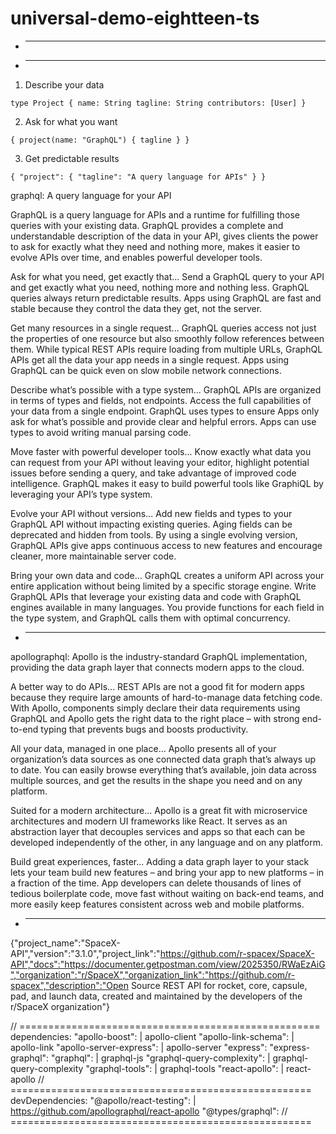 # universal-demo-eightteen-ts

* ----------------------------------------
* ----------------------------------------

1) Describe your data

`type Project {
	name: String
	tagline: String
	contributors: [User]
}`

2) Ask for what you want

`{
	project(name: "GraphQL") {
		tagline
	}
}`

3) Get predictable results

`{
	"project": {
		"tagline": "A query language for APIs"
	}
}`

graphql:
A query language for your API

GraphQL is a query language for APIs and a runtime for fulfilling those queries with your existing data.
GraphQL provides a complete and understandable description of the data in your API, gives clients the power to ask for exactly what they need and nothing more, makes it easier to evolve APIs over time, and enables powerful developer tools.

Ask for what you need, get exactly that...
Send a GraphQL query to your API and get exactly what you need, nothing more and nothing less.
GraphQL queries always return predictable results.
Apps using GraphQL are fast and stable because they control the data they get, not the server.

Get many resources in a single request...
GraphQL queries access not just the properties of one resource but also smoothly follow references between them.
While typical REST APIs require loading from multiple URLs, GraphQL APIs get all the data your app needs in a single request.
Apps using GraphQL can be quick even on slow mobile network connections.

Describe what’s possible with a type system...
GraphQL APIs are organized in terms of types and fields, not endpoints.
Access the full capabilities of your data from a single endpoint. GraphQL uses types to ensure Apps only ask for what’s possible and provide clear and helpful errors.
Apps can use types to avoid writing manual parsing code.

Move faster with powerful developer tools...
Know exactly what data you can request from your API without leaving your editor, highlight potential issues before sending a query, and take advantage of improved code intelligence.
GraphQL makes it easy to build powerful tools like GraphiQL by leveraging your API’s type system.

Evolve your API without versions...
Add new fields and types to your GraphQL API without impacting existing queries.
Aging fields can be deprecated and hidden from tools.
By using a single evolving version, GraphQL APIs give apps continuous access to new features and encourage cleaner, more maintainable server code.

Bring your own data and code...
GraphQL creates a uniform API across your entire application without being limited by a specific storage engine.
Write GraphQL APIs that leverage your existing data and code with GraphQL engines available in many languages.
You provide functions for each field in the type system, and GraphQL calls them with optimal concurrency.

* ----------------------------------------

apollographql:
Apollo is the industry-standard GraphQL implementation, providing the data graph layer that connects modern apps to the cloud.

A better way to do APIs...
REST APIs are not a good fit for modern apps because they require large amounts of hard-to-manage data fetching code.
With Apollo, components simply declare their data requirements using GraphQL and Apollo gets the right data to the right place – with strong end-to-end typing that prevents bugs and boosts productivity.

All your data, managed in one place...
Apollo presents all of your organization’s data sources as one connected data graph that’s always up to date.
You can easily browse everything that’s available, join data across multiple sources, and get the results in the shape you need and on any platform.

Suited for a modern architecture...
Apollo is a great fit with microservice architectures and modern UI frameworks like React.
It serves as an abstraction layer that decouples services and apps so that each can be developed independently of the other, in any language and on any platform.

Build great experiences, faster...
Adding a data graph layer to your stack lets your team build new features – and bring your app to new platforms – in a fraction of the time.
App developers can delete thousands of lines of tedious boilerplate code, move fast without waiting on back-end teams, and more easily keep features consistent across web and mobile platforms.

* ----------------------------------------

{"project_name":"SpaceX-API","version":"3.1.0","project_link":"https://github.com/r-spacex/SpaceX-API","docs":"https://documenter.getpostman.com/view/2025350/RWaEzAiG","organization":"r/SpaceX","organization_link":"https://github.com/r-spacex","description":"Open Source REST API for rocket, core, capsule, pad, and launch data, created and maintained by the developers of the r/SpaceX organization"}

// ====================================================
dependencies:
		"apollo-boost": 							| apollo-client
		"apollo-link-schema": 				| apollo-link
		"apollo-server-express": 			| apollo-server
    "express":
    "express-graphql":
		"graphql": 										| graphql-js
		"graphql-query-complexity": 	| graphql-query-complexity
		"graphql-tools": 							| graphql-tools
		"react-apollo": 							| react-apollo
// ====================================================
devDependencies:
		"@apollo/react-testing": 		| https://github.com/apollographql/react-apollo
		"@types/graphql": 
// ====================================================
